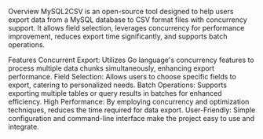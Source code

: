 Overview
MySQL2CSV is an open-source tool designed to help users export data from a MySQL database to CSV format files with concurrency support. It allows field selection, leverages concurrency for performance improvement, reduces export time significantly, and supports batch operations.

Features
Concurrent Export: Utilizes Go language's concurrency features to process multiple data chunks simultaneously, enhancing export performance.
Field Selection: Allows users to choose specific fields to export, catering to personalized needs.
Batch Operations: Supports exporting multiple tables or query results in batches for enhanced efficiency.
High Performance: By employing concurrency and optimization techniques, reduces the time required for data export.
User-Friendly: Simple configuration and command-line interface make the project easy to use and integrate.